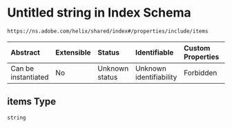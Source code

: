 # Untitled string in Index Schema

```txt
https://ns.adobe.com/helix/shared/index#/properties/include/items
```



| Abstract            | Extensible | Status         | Identifiable            | Custom Properties | Additional Properties | Access Restrictions | Defined In                                                     |
| :------------------ | :--------- | :------------- | :---------------------- | :---------------- | :-------------------- | :------------------ | :------------------------------------------------------------- |
| Can be instantiated | No         | Unknown status | Unknown identifiability | Forbidden         | Allowed               | none                | [index.schema.json*](index.schema.json "open original schema") |

## items Type

`string`
